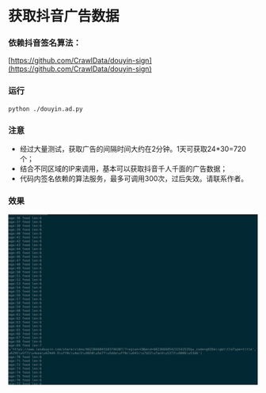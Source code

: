 # 获取抖音广告数据

### 依赖抖音签名算法：
[https://github.com/CrawlData/douyin-sign](https://github.com/CrawlData/douyin-sign)

### 运行
```
python ./douyin.ad.py
```

### 注意

+ 经过大量测试，获取广告的间隔时间大约在2分钟。1天可获取24*30=720个；
+ 结合不同区域的IP来调用，基本可以获取抖音千人千面的广告数据； 
+ 代码内签名依赖的算法服务，最多可调用300次，过后失效。请联系作者。

### 效果

![抖音广告数据](./preview.png)
